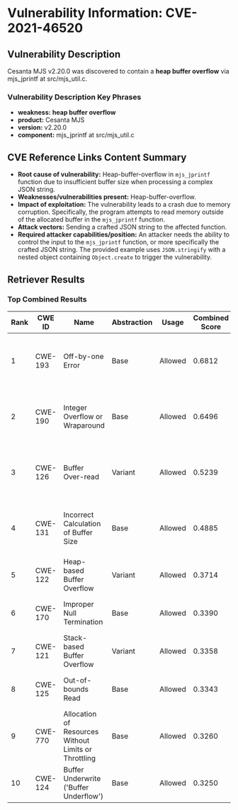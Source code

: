 # Vulnerability Information: CVE-2021-46520

## Vulnerability Description
Cesanta MJS v2.20.0 was discovered to contain a **heap buffer overflow** via mjs_jprintf at src/mjs_util.c.

### Vulnerability Description Key Phrases
- **weakness:** **heap buffer overflow**
- **product:** Cesanta MJS
- **version:** v2.20.0
- **component:** mjs_jprintf at src/mjs_util.c

## CVE Reference Links Content Summary
- **Root cause of vulnerability:** Heap-buffer-overflow in `mjs_jprintf` function due to insufficient buffer size when processing a complex JSON string.
- **Weaknesses/vulnerabilities present:** Heap-buffer-overflow.
- **Impact of exploitation:**  The vulnerability leads to a crash due to memory corruption. Specifically, the program attempts to read memory outside of the allocated buffer in the `mjs_jprintf` function.
- **Attack vectors:** Sending a crafted JSON string to the affected function.
- **Required attacker capabilities/position:** An attacker needs the ability to control the input to the `mjs_jprintf` function, or more specifically the crafted JSON string. The provided example uses `JSON.stringify` with a nested object containing `Object.create` to trigger the vulnerability.

## Retriever Results

### Top Combined Results

| Rank | CWE ID | Name | Abstraction | Usage | Combined Score | Retrievers | Individual Scores |
|------|--------|------|-------------|-------|---------------|------------|-------------------|
| 1 | CWE-193 | Off-by-one Error | Base | Allowed | 0.6812 | dense, sparse, graph | dense: 0.555, sparse: 0.130, graph: 0.921 |
| 2 | CWE-190 | Integer Overflow or Wraparound | Base | Allowed | 0.6496 | dense, sparse, graph | dense: 0.589, sparse: 0.113, graph: 0.811 |
| 3 | CWE-126 | Buffer Over-read | Variant | Allowed | 0.5239 | dense, sparse, graph | dense: 0.608, sparse: 0.103, graph: 0.571 |
| 4 | CWE-131 | Incorrect Calculation of Buffer Size | Base | Allowed | 0.4885 | dense, sparse, graph | dense: 0.554, sparse: 0.088, graph: 0.450 |
| 5 | CWE-122 | Heap-based Buffer Overflow | Variant | Allowed | 0.3714 | dense, sparse | dense: 0.621, sparse: 0.160 |
| 6 | CWE-170 | Improper Null Termination | Base | Allowed | 0.3390 | sparse, graph | sparse: 0.099, graph: 0.789 |
| 7 | CWE-121 | Stack-based Buffer Overflow | Variant | Allowed | 0.3358 | dense, sparse | dense: 0.590, sparse: 0.119 |
| 8 | CWE-125 | Out-of-bounds Read | Base | Allowed | 0.3343 | dense, sparse | dense: 0.544, sparse: 0.108 |
| 9 | CWE-770 | Allocation of Resources Without Limits or Throttling | Base | Allowed | 0.3260 | dense, sparse | dense: 0.551, sparse: 0.087 |
| 10 | CWE-124 | Buffer Underwrite ('Buffer Underflow') | Base | Allowed | 0.3250 | dense, sparse | dense: 0.548, sparse: 0.089 |

